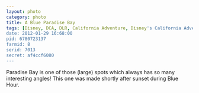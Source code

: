 ```yaml
---
layout: photo
category: photo
title: A Blue Paradise Bay
tags: [Disney, DCA, DLR, California Adventure, Disney's California Adventure, Paradise Pier, Paradise Bay, Paradise, California, CA, water, sunset, blue, reflection, Mickey, Fun Wheel, Canon 7D, Canon, 7D, EF-S 10-22, Canon EF-S 10-22, Michael Ball, cycomachead, landscape, California Screamin, Screamin, night, HDR, HDRI, Anaheim, Disneyland Resort]
date: 2012-01-29 16:68:00
pid: 6780723137
farmid: 8
serid: 7013
secret: af4ccf6080
---
```


Paradise Bay is one of those (large) spots which always has so many interesting angles! This one was made shortly after sunset during Blue Hour.
